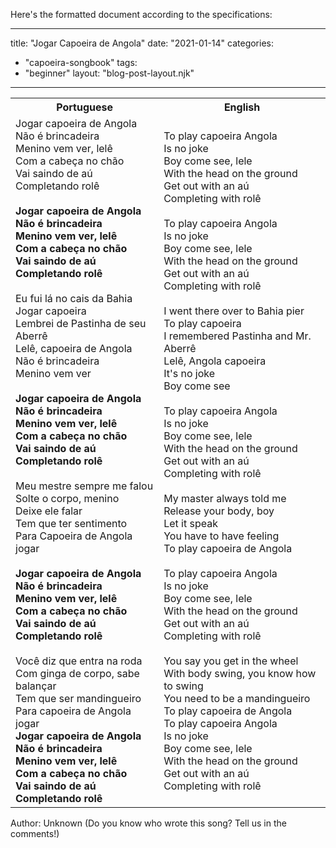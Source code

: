 Here's the formatted document according to the specifications:

---
title: "Jogar Capoeira de Angola"
date: "2021-01-14"
categories: 
  - "capoeira-songbook"
tags: 
  - "beginner"
layout: "blog-post-layout.njk"
---

<table class="capoeira-table">
    <tr class="header-row">
        <th>Portuguese</th>
        <th>English</th>
    </tr>
    <tr>
        <td>
            Jogar capoeira de Angola<br>
            Não é brincadeira<br>
            Menino vem ver, lelê<br>
            Com a cabeça no chão<br>
            Vai saindo de aú<br>
            Completando rolê<br>
            <br>
            <strong>Jogar capoeira de Angola<br>
            Não é brincadeira<br>
            Menino vem ver, lelê<br>
            Com a cabeça no chão<br>
            Vai saindo de aú<br>
            Completando rolê</strong><br>
            <br>
            Eu fui lá no cais da Bahia<br>
            Jogar capoeira<br>
            Lembrei de Pastinha de seu Aberrê<br>
            Lelê, capoeira de Angola<br>
            Não é brincadeira<br>
            Menino vem ver<br>
            <br>
            <strong>Jogar capoeira de Angola<br>
            Não é brincadeira<br>
            Menino vem ver, lelê<br>
            Com a cabeça no chão<br>
            Vai saindo de aú<br>
            Completando rolê</strong><br>
            <br>
            Meu mestre sempre me falou<br>
            Solte o corpo, menino<br>
            Deixe ele falar<br>
            Tem que ter sentimento<br>
            Para Capoeira de Angola jogar<br>
            <br>
            <strong>Jogar capoeira de Angola<br>
            Não é brincadeira<br>
            Menino vem ver, lelê<br>
            Com a cabeça no chão<br>
            Vai saindo de aú<br>
            Completando rolê</strong><br>
            <br>
            Você diz que entra na roda<br>
            Com ginga de corpo, sabe balançar<br>
            Tem que ser mandingueiro<br>
            Para capoeira de Angola jogar<br>
            <strong>Jogar capoeira de Angola<br>
            Não é brincadeira<br>
            Menino vem ver, lelê<br>
            Com a cabeça no chão<br>
            Vai saindo de aú<br>
            Completando rolê</strong>
        </td>
        <td>
            To play capoeira Angola<br>
            Is no joke<br>
            Boy come see, lele<br>
            With the head on the ground<br>
            Get out with an aú<br>
            Completing with rolê<br>
            <br>
            To play capoeira Angola<br>
            Is no joke<br>
            Boy come see, lele<br>
            With the head on the ground<br>
            Get out with an aú<br>
            Completing with rolê<br>
            <br>
            I went there over to Bahia pier<br>
            To play capoeira<br>
            I remembered Pastinha and Mr. Aberrê<br>
            Lelê, Angola capoeira<br>
            It's no joke<br>
            Boy come see<br>
            <br>
            To play capoeira Angola<br>
            Is no joke<br>
            Boy come see, lele<br>
            With the head on the ground<br>
            Get out with an aú<br>
            Completing with rolê<br>
            <br>
            My master always told me<br>
            Release your body, boy<br>
            Let it speak<br>
            You have to have feeling<br>
            To play capoeira de Angola<br>
            <br>
            To play capoeira Angola<br>
            Is no joke<br>
            Boy come see, lele<br>
            With the head on the ground<br>
            Get out with an aú<br>
            Completing with rolê<br>
            <br>
            You say you get in the wheel<br>
            With body swing, you know how to swing<br>
            You need to be a mandingueiro<br>
            To play capoeira de Angola<br>
            To play capoeira Angola<br>
            Is no joke<br>
            Boy come see, lele<br>
            With the head on the ground<br>
            Get out with an aú<br>
            Completing with rolê
        </td>
    </tr>
</table>

<figcaption>
Author: Unknown (Do you know who wrote this song? Tell us in the comments!)
</figcaption>